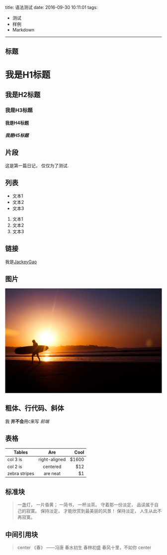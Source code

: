 title: 语法测试
date: 2016-09-30 10:11:01
tags: 
- 测试
- 样例
- Markdown
---

## 标题

# 我是H1标题
## 我是H2标题
### 我是H3标题
#### 我是H4标题
##### 我是H5标题

## 片段

这是第一篇日记， 仅仅为了测试.


## 列表

- 文本1
- 文本2
- 文本3

1. 文本1
2. 文本2
3. 文本3

## 链接

我是[JackeyGao](https://omem.me/)

## 图片

![黎明](/uploads/images/photo-1415931633537-351070d20b81.jpeg)


## 粗体、行代码、斜体

我 **并不会**用`C`来写 *前端*

## 表格

| Tables        | Are           | Cool  |
| ------------- |:-------------:| -----:|
| col 3 is      | right-aligned | $1600 |
| col 2 is      | centered      |   $12 |
| zebra stripes | are neat      |    $1 |

## 标准块
> 一盏灯， 一片昏黄； 一简书， 一杯淡茶。 守着那一份淡定， 品读属于自己的寂寞。 保持淡定， 才能欣赏到最美丽的风景！ 保持淡定， 人生从此不再寂寞。

## 中间引用块

> center
> 《春》
> ——冯唐
> 春水初生
> 春林初盛
> 春风十里，不如你
> center

